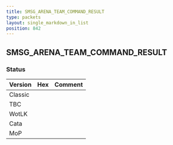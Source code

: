 ```yaml
---
title: SMSG_ARENA_TEAM_COMMAND_RESULT
type: packets
layout: single_markdown_in_list
position: 842
---
```


## SMSG_ARENA_TEAM_COMMAND_RESULT

### Status

Version    | Hex        | Comment
---------- | ---------- | ---------- 
Classic    |            |
TBC        |            |
WotLK      |            |
Cata       |            |
MoP        |            |